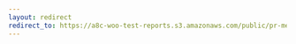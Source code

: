 ```yaml
---
layout: redirect
redirect_to: https://a8c-woo-test-reports.s3.amazonaws.com/public/pr-merge/45139/e2e/index.html
---
```

